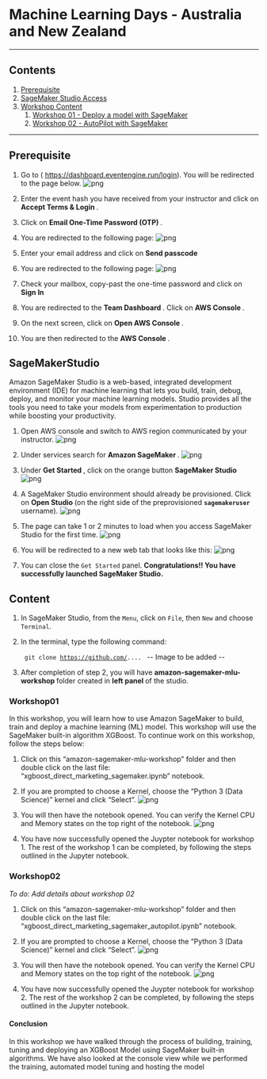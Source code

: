 # Machine Learning Days - Australia and New Zealand

---

## Contents

1. [Prerequisite](#Prerequisite)
1. [SageMaker Studio Access](#SageMakerStudio)
1. [Workshop Content](#Content)
    1. [Workshop 01 - Deploy a model with SageMaker](#Workshop01)
    1. [Workshop 02 - AutoPilot with SageMaker](#Workshop02)


---

## Prerequisite


1. Go to ( https://dashboard.eventengine.run/login). You will be redirected to the page below.
![png](./images/event-engine1.JPG)


2. Enter the event hash you have received from your instructor and click on <b> Accept Terms & Login </b>.

3. Click on <b> Email One-Time Password (OTP) </b>.

4. You are redirected to the following page:
![png](./images/otp.JPG)


5. Enter your email address and click on <b> Send passcode </b>

6. You are redirected to the following page:
![png](./images/passcode.JPG)


7. Check your mailbox, copy-past the one-time password and click on <b> Sign In </b>

8. You are redirected to the <b>Team Dashboard </b>. Click on <b> AWS Console </b>.

9. On the next screen, click on <b> Open AWS Console </b>.

10. You are then redirected to the <b> AWS Console </b>.




## SageMakerStudio
Amazon SageMaker Studio is a web-based, integrated development environment (IDE) for machine learning that lets you build, train, debug, deploy, and monitor your machine learning models. Studio provides all the tools you need to take your models from experimentation to production while boosting your productivity.


1. Open AWS console and switch to AWS region communicated by your instructor.
![png](./images/console.JPG)
2. Under services search for <b> Amazon SageMaker </b>.
![png](./images/sagemaker.JPG)


3. Under <b> Get Started </b>, click on the orange button <b> SageMaker Studio </b>
![png](./images/studio.JPG)
4. A SageMaker Studio environment should already be provisioned. Click on <b> Open Studio </b> (on the right side of the preprovisioned <code><b>sagemakeruser</b></code> username).
![png](./images/sagemaker-user.JPG)
5. The page can take 1 or 2 minutes to load when you access SageMaker Studio for the first time.
![png](./images/studio2.JPG)
6. You will be redirected to a new web tab that looks like this:
![png](./images/studio-dashboard.JPG)
9. You can close the `Get Started` panel. <b>Congratulations!! You have successfully launched SageMaker Studio.</b>



## Content
1. In SageMaker Studio, from the `Menu`, click on `File`, then `New` and choose `Terminal`.
2. In the terminal, type the following command:

    <code> git clone https://github.com/.... </code>
-- Image to be added --
3. After completion of step 2, you will have <b> amazon-sagemaker-mlu-workshop </b> folder created in <b> left panel </b> of the studio.

### Workshop01
  
  In this workshop, you will learn how to use Amazon SageMaker to build, train and deploy a machine learning (ML) model. This workshop will use the SageMaker built-in algorithm XGBoost.  To continue work on this workshop, follow the steps below:  
  1. Click on this “amazon-sagemaker-mlu-workshop” folder and then double click on the last file: “xgboost_direct_marketing_sagemaker.ipynb” notebook.

  2. If you are prompted to choose a Kernel, choose the “Python 3 (Data Science)” kernel and click “Select”.
![png](./images/kernel.JPG)
  3. You will then have the notebook opened. You can verify the Kernel CPU and Memory states on the top right of the notebook.
![png](./images/dm.JPG)
  4. You have now successfully opened the Juypter notebook for workshop 1. The rest of the workshop 1 can be completed, by following the steps outlined in the Jupyter notebook.

### Workshop02
_To do:  Add details about workshop 02_
  1. Click on this “amazon-sagemaker-mlu-workshop” folder and then double click on the last file: “xgboost_direct_marketing_sagemaker_autopilot.ipynb” notebook.

  2. If you are prompted to choose a Kernel, choose the “Python 3 (Data Science)” kernel and click “Select”.
![png](./images/kernel.JPG)
  3. You will then have the notebook opened. You can verify the Kernel CPU and Memory states on the top right of the notebook.
![png](./images/dm.JPG)
  4. You have now successfully opened the Juypter notebook for workshop 2. The rest of the workshop 2 can be completed, by following the steps outlined in the Jupyter notebook.


#### Conclusion
In this workshop we have walked through the process of building, training, tuning and deploying an XGBoost Model using SageMaker built-in algorithms. We have also looked at the console view while we performed the training, automated model tuning and hosting the model


```python

```
